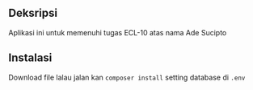 ## Deksripsi
Aplikasi ini untuk memenuhi tugas ECL-10 atas nama Ade Sucipto
## Instalasi
Download file lalau jalan kan ``composer install`` setting database di   ``.env`` 

